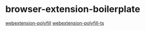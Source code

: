 # browser-extension-boilerplate

[webextension-polyfill](https://github.com/mozilla/webextension-polyfill)
[webextension-polyfill-ts](https://github.com/mozilla/webextension-polyfill-ts)
